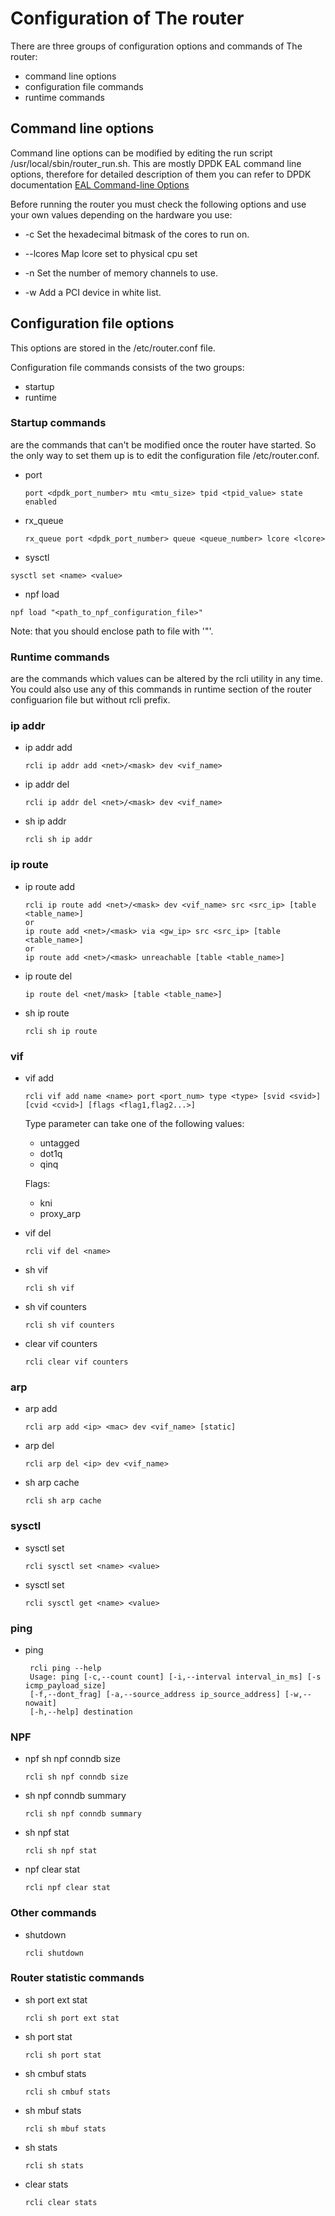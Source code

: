 # Configuration of The router

There are three groups of configuration options and commands of The router:

 * command line options
 * configuration file commands
 * runtime commands
	
## Command line options
Command line options can be modified by editing the run script /usr/local/sbin/router_run.sh.
This are mostly DPDK EAL command line options, therefore for detailed description of them you can
refer to DPDK documentation <a href="http://dpdk.org/doc/guides/testpmd_app_ug/run_app.html?highlight=eal%20options">EAL Command-line Options</a>

Before running the router you must check the following options and use your own values depending on the hardware you use:
 * -c
Set the hexadecimal bitmask of the cores to run on.
	
 * --lcores
Map lcore set to physical cpu set

 * -n
Set the number of memory channels to use.

 * -w
Add a PCI device in white list.

## Configuration file options

This options are stored in the /etc/router.conf file.

Configuration file commands consists of the two groups:
 * startup
 * runtime

### Startup commands 
are the commands that can't be modified once the router have started.
So the only way to set them up is to edit the configuration file /etc/router.conf.

 * port
	```
	port <dpdk_port_number> mtu <mtu_size> tpid <tpid_value> state enabled
	```
 
 * rx_queue
 	```
 	rx_queue port <dpdk_port_number> queue <queue_number> lcore <lcore>
 	```
 	
 * sysctl
 ```
 sysctl set <name> <value>
 ```
 
 * npf load
 ```
 npf load "<path_to_npf_configuration_file>"
 ```
 Note: that you should enclose path to file with '"'.

### Runtime commands 
are the commands which values can be altered by the rcli utility in any time.
You could also use any of this commands in runtime section of the router configuarion file but without rcli prefix.

### ip addr
 * ip addr add
	```
	rcli ip addr add <net>/<mask> dev <vif_name>
	```
	
 * ip addr del
	```
	rcli ip addr del <net>/<mask> dev <vif_name>
	```
   
 * sh ip addr  
	```
	rcli sh ip addr
	```

### ip route
 * ip route add
	```
	rcli ip route add <net>/<mask> dev <vif_name> src <src_ip> [table <table_name>]
	or
	ip route add <net>/<mask> via <gw_ip> src <src_ip> [table <table_name>]
	or
	ip route add <net>/<mask> unreachable [table <table_name>]
	```
   
 * ip route del
   ```
   ip route del <net/mask> [table <table_name>]
   ```
   
 * sh ip route
   ```
   rcli sh ip route
   ```
   
### vif
 * vif add
   ```
   rcli vif add name <name> port <port_num> type <type> [svid <svid>] [cvid <cvid>] [flags <flag1,flag2...>]
   ```
   
   Type parameter can take one of the following values:
     - untagged
     - dot1q
     - qinq
   
   Flags:
   	 - kni
   	 - proxy_arp
   	   

 * vif del
   ```
   rcli vif del <name>
   ```

   
 * sh vif
   ```
   rcli sh vif
   ```
   
 * sh vif counters
   ```
   rcli sh vif counters
   ```
   
 * clear vif counters
   ```
   rcli clear vif counters
   ```

### arp
   
 * arp add
   ```
   rcli arp add <ip> <mac> dev <vif_name> [static]
   ```
   
 * arp del
   ```
   rcli arp del <ip> dev <vif_name>
   ```
   
 * sh arp cache
   ```
   rcli sh arp cache
   ```

### sysctl

 * sysctl set
   ```
   rcli sysctl set <name> <value>
   ```

 * sysctl set
   ```
   rcli sysctl get <name> <value>
   ```

### ping

 * ping
   ```
	rcli ping --help
	Usage: ping [-c,--count count] [-i,--interval interval_in_ms] [-s icmp_payload_size]
	[-f,--dont_frag] [-a,--source_address ip_source_address] [-w,--nowait]
	[-h,--help] destination
   ```

### NPF
 * npf sh npf conndb size
   ```
   rcli sh npf conndb size
   ```
   
 * sh npf conndb summary
   ```
   rcli sh npf conndb summary
   ```

 * sh npf stat
   ```
   rcli sh npf stat
   ```

 * npf clear stat
   ```
   rcli npf clear stat
   ```

### Other commands

 * shutdown
   ```
   rcli shutdown
   ```

### Router statistic commands

 * sh port ext stat
   ```
   rcli sh port ext stat
   ```

 * sh port stat
   ```
   rcli sh port stat
   ```

 * sh cmbuf stats
   ```
   rcli sh cmbuf stats
   ```

 * sh mbuf stats
   ```
   rcli sh mbuf stats
   ```
   
 * sh stats
   ```
   rcli sh stats
   ```
   
 * clear stats
   ```
   rcli clear stats
   ```

